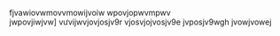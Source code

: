 ﻿fjvawiovwmovvmowijvoiw
wpovjopwvmpwv\
jwpovjiwjvw]
vưvijwvjovjosjv9r
vjosvjojvosjv9e
jvposjv9wgh
jvowjvowej

